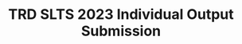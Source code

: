 ---
title: TRD SLTS 2023 Individual Output Submission
redirect_to: https://docs.google.com/forms/d/e/1FAIpQLSeyJSZJ3TVWrA6cEtlpG0tY5xd7eF76_8U5uVr0xjYllEkPLQ/viewform?usp=sf_link
redirect_from: 
  - /TRDSLTS23IndivOutput
  - /trdslts23indivoutput
---